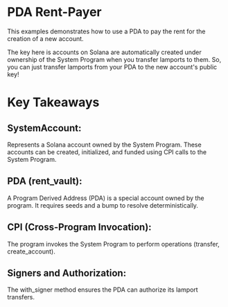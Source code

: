 # PDA Rent-Payer
This examples demonstrates how to use a PDA to pay the rent for the creation of a new account.   
   
The key here is accounts on Solana are automatically created under ownership of the System Program when you transfer lamports to them. So, you can just transfer lamports from your PDA to the new account's public key!


# Key Takeaways

## SystemAccount:
Represents a Solana account owned by the System Program. These accounts can be created, initialized, and funded using CPI calls to the System Program.

## PDA (rent_vault):
A Program Derived Address (PDA) is a special account owned by the program. It requires seeds and a bump to resolve deterministically.

## CPI (Cross-Program Invocation):
The program invokes the System Program to perform operations (transfer, create_account).

## Signers and Authorization:
The with_signer method ensures the PDA can authorize its lamport transfers.